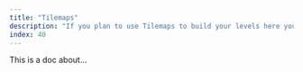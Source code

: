 ```yaml
---
title: "Tilemaps"
description: "If you plan to use Tilemaps to build your levels here you can discover some useful tools to quickly set up bitmasks or learn to create animated tiles and autotiles."
index: 40
---
```


This is a doc about...